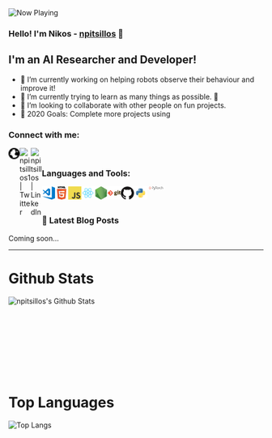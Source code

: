 <img src="https://discord-now-playing.vercel.app/game-playing" width="256" height="64" alt="Now Playing">

### Hello! I'm Nikos - [npitsillos][website] 👋

## I'm an AI Researcher and Developer!
- 🔭 I’m currently working on helping robots observe their behaviour and improve it!
- 🌱 I’m currently trying to learn as many things as possible. 🤣
- 👯 I’m looking to collaborate with other people on fun projects.
- 🥅 2020 Goals: Complete more projects using 

### Connect with me:

[<img align="left" alt="npitsillos.github.io" width="22px" src="https://raw.githubusercontent.com/iconic/open-iconic/master/svg/globe.svg" />][website]
[<img align="left" alt="npitsillos1 | Twitter" width="22px" src="https://cdn.jsdelivr.net/npm/simple-icons@v3/icons/twitter.svg" />][twitter]
[<img align="left" alt="npitsillos | LinkedIn" width="22px" src="https://cdn.jsdelivr.net/npm/simple-icons@v3/icons/linkedin.svg" />][linkedin]

<br />

### Languages and Tools:

<img align="left" alt="Visual Studio Code" width="26px" src="https://raw.githubusercontent.com/github/explore/80688e429a7d4ef2fca1e82350fe8e3517d3494d/topics/visual-studio-code/visual-studio-code.png" />
<img align="left" alt="HTML5" width="26px" src="https://raw.githubusercontent.com/github/explore/80688e429a7d4ef2fca1e82350fe8e3517d3494d/topics/html/html.png" />
<img align="left" alt="JavaScript" width="26px" src="https://raw.githubusercontent.com/github/explore/80688e429a7d4ef2fca1e82350fe8e3517d3494d/topics/javascript/javascript.png" />
<img align="left" alt="React" width="26px" src="https://raw.githubusercontent.com/github/explore/80688e429a7d4ef2fca1e82350fe8e3517d3494d/topics/react/react.png" />
<img align="left" alt="Node.js" width="26px" src="https://raw.githubusercontent.com/github/explore/80688e429a7d4ef2fca1e82350fe8e3517d3494d/topics/nodejs/nodejs.png" />
<img align="left" alt="Git" width="26px" src="https://raw.githubusercontent.com/github/explore/80688e429a7d4ef2fca1e82350fe8e3517d3494d/topics/git/git.png" />
<img align="left" alt="GitHub" width="26px" src="https://raw.githubusercontent.com/github/explore/78df643247d429f6cc873026c0622819ad797942/topics/github/github.png" />
<img align="left" alt="Python" width="26px" src="https://raw.githubusercontent.com/github/explore/80688e429a7d4ef2fca1e82350fe8e3517d3494d/topics/python/python.png" />
<img align="left" alt="Pytorch" width="35px" src="https://github.com/npitsillos/npitsillos/blob/master/pytorch-logo-dark.png" />

<br />
<br />

### 📕 Latest Blog Posts
Coming soon...
<!-- BLOG-POST-LIST:START -->
<!-- BLOG-POST-LIST:END -->

---

# Github Stats
<img align="left" alt="npitsillos's Github Stats" src="https://github-readme-stats.vercel.app/api?username=npitsillos&show_icons=true&hide_border=true&theme=gruvbox&" />

<br />
<br />
<br />
<br />
<br />
<br />
<br />
<br />
<br />

# Top Languages

![Top Langs](https://github-readme-stats.vercel.app/api/top-langs/?username=npitsillos&layout=compact)

[website]: https://npitsillos.github.io
[twitter]: https://twitter.com/npitsillos1
[linkedin]: https://www.linkedin.com/in/nikolas-pitsillos-22b0abb4/
